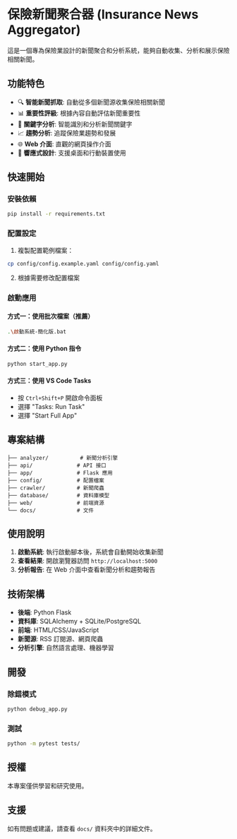 # 保險新聞聚合器 (Insurance News Aggregator)

這是一個專為保險業設計的新聞聚合和分析系統，能夠自動收集、分析和展示保險相關新聞。

## 功能特色

- 🔍 **智能新聞抓取**: 自動從多個新聞源收集保險相關新聞
- 📊 **重要性評級**: 根據內容自動評估新聞重要性
- 🎯 **關鍵字分析**: 智能識別和分析新聞關鍵字
- 📈 **趨勢分析**: 追蹤保險業趨勢和發展
- 🌐 **Web 介面**: 直觀的網頁操作介面
- 📱 **響應式設計**: 支援桌面和行動裝置使用

## 快速開始

### 安裝依賴

```bash
pip install -r requirements.txt
```

### 配置設定

1. 複製配置範例檔案：
```bash
cp config/config.example.yaml config/config.yaml
```

2. 根據需要修改配置檔案

### 啟動應用

#### 方式一：使用批次檔案（推薦）
```bash
.\啟動系統-簡化版.bat
```

#### 方式二：使用 Python 指令
```bash
python start_app.py
```

#### 方式三：使用 VS Code Tasks
- 按 `Ctrl+Shift+P` 開啟命令面板
- 選擇 "Tasks: Run Task"
- 選擇 "Start Full App"

## 專案結構

```
├── analyzer/          # 新聞分析引擎
├── api/              # API 接口
├── app/              # Flask 應用
├── config/           # 配置檔案
├── crawler/          # 新聞爬蟲
├── database/         # 資料庫模型
├── web/              # 前端資源
└── docs/             # 文件
```

## 使用說明

1. **啟動系統**: 執行啟動腳本後，系統會自動開始收集新聞
2. **查看結果**: 開啟瀏覽器訪問 `http://localhost:5000`
3. **分析報告**: 在 Web 介面中查看新聞分析和趨勢報告

## 技術架構

- **後端**: Python Flask
- **資料庫**: SQLAlchemy + SQLite/PostgreSQL
- **前端**: HTML/CSS/JavaScript
- **新聞源**: RSS 訂閱源、網頁爬蟲
- **分析引擎**: 自然語言處理、機器學習

## 開發

### 除錯模式
```bash
python debug_app.py
```

### 測試
```bash
python -m pytest tests/
```

## 授權

本專案僅供學習和研究使用。

## 支援

如有問題或建議，請查看 `docs/` 資料夾中的詳細文件。
